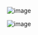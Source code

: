 ![image](https://user-images.githubusercontent.com/72289126/161432333-1dd1f002-c768-4553-90dd-c8b4d014cddf.png)

![image](https://user-images.githubusercontent.com/72289126/161432342-75d60fda-f3b2-41be-8057-b9d886befbe7.png)
